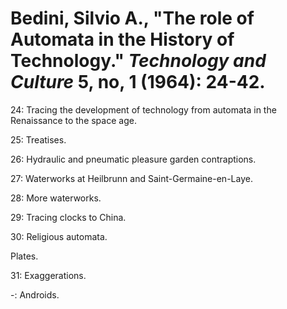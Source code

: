 # Bedini, Silvio A., "The role of Automata in the History of Technology." *Technology and Culture* 5, no, 1 (1964): 24-42.

24: Tracing the development of technology from automata in the Renaissance to the space age.  

25: Treatises.  

26: Hydraulic and pneumatic pleasure garden contraptions.  

27: Waterworks at Heilbrunn and Saint-Germaine-en-Laye.    

28: More waterworks.  

29: Tracing clocks to China.  

30: Religious automata.  

Plates.

31: Exaggerations.  

-: Androids.  
